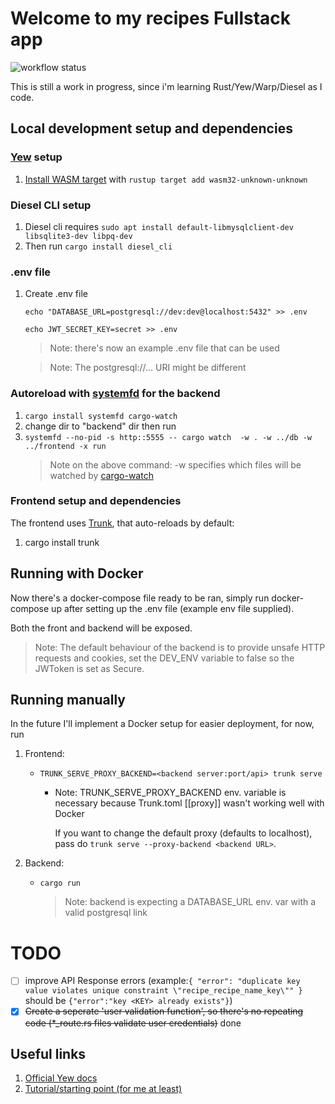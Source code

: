 # Welcome to my recipes Fullstack app

![workflow status](https://github.com/pedromarquetti/recipes-app/actions/workflows/tests.yml/badge.svg)

This is still a work in progress, since i'm learning Rust/Yew/Warp/Diesel as I code.

## Local development setup and dependencies

### [Yew](https://yew.rs) setup

1. [Install WASM target](https://yew.rs/docs/getting-started/introduction#install-webassembly-target) with `rustup target add wasm32-unknown-unknown`

### Diesel CLI setup

1. Diesel cli requires
   `sudo apt install default-libmysqlclient-dev libsqlite3-dev libpq-dev`
1. Then run
   `cargo install diesel_cli`

### .env file

1. Create .env file

   `echo "DATABASE_URL=postgresql://dev:dev@localhost:5432" >> .env`

   `echo JWT_SECRET_KEY=secret >> .env`

   > Note: there's now an example .env file that can be used

   > Note: The postgresql://... URI might be different

### Autoreload with [systemfd](https://github.com/mitsuhiko/systemfd) for the backend

1. `cargo install systemfd cargo-watch`
1. change dir to "backend" dir then run
1. `systemfd --no-pid -s http::5555 -- cargo watch  -w . -w ../db -w ../frontend -x run`
   > Note on the above command: -w specifies which files will be watched by [cargo-watch](https://github.com/watchexec/cargo-watch)

### Frontend setup and dependencies

The frontend uses [Trunk](https://github.com/trunk-rs/trunk), that auto-reloads by default:

1. cargo install trunk

## Running with Docker

Now there's a docker-compose file ready to be ran, simply run docker-compose up after setting up the .env file (example env file supplied).

Both the front and backend will be exposed.

> Note: The default behaviour of the backend is to provide unsafe HTTP requests and cookies, set the DEV_ENV variable to false so the JWToken is set as Secure.

## Running manually

In the future I'll implement a Docker setup for easier deployment, for now, run

1. Frontend:

   - `TRUNK_SERVE_PROXY_BACKEND=<backend server:port/api> trunk serve`

     - Note:
       TRUNK_SERVE_PROXY_BACKEND env. variable is necessary because Trunk.toml [[proxy]] wasn't working well with Docker

       If you want to change the default proxy (defaults to localhost), pass do `trunk serve --proxy-backend <backend URL>`.

1. Backend:
   - `cargo run`
     > Note: backend is expecting a DATABASE_URL env. var with a valid postgresql link

# TODO

- [ ] improve API Response errors (example:`{
    "error": "duplicate key value violates unique constraint \"recipe_recipe_name_key\""
}` should be `{"error":"key <KEY> already exists"}`)
- [x] ~~Create a seperate 'user validation function', so there's no repeating code (\*\_route.rs files validate user credentials)~~ done

## Useful links

1. [Official Yew docs](https://yew.rs/docs/tutorial#fetching-data-using-external-rest-api)
1. [Tutorial/starting point (for me at least)](https://blog.logrocket.com/full-stack-rust-a-complete-tutorial-with-examples/)
